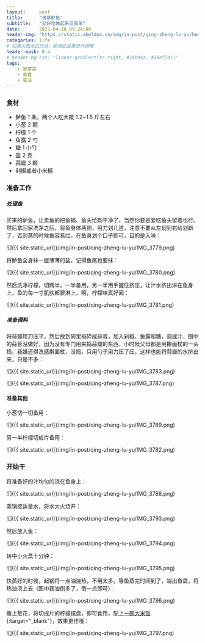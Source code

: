 ```yaml
---
layout:     post
title:      "清蒸鲈鱼"
subtitle:   "又好吃做起来又简单"
date:       2021-04-10 09:24:00
header-img: "https://static.xheldon.cn/img/in-post/qing-zheng-lu-yu/head.png"
categories: life
# 如果头图太白的话，使用此设置进行调暗
header-mask: 0.4
# header-bg-css: "linear-gradient(to right, #24b94a, #38ef7d);"
tags:
    - 家常菜
    - 美食
    - 生活
---
```


### 食材

* 鲈鱼 1 条，两个人吃大概 1.2~1.5 斤左右
* 小葱 2 颗
* 柠檬 1 个
* 鱼露 2 勺
* 糖 1 小勺
* 盐 2 克
* 蒜瓣 3 颗
* 剁椒或者小米椒

### 准备工作

##### 处理鱼

买来的鲈鱼，让卖鱼的把鱼鳞、鱼头给剃干净了，当然你要是爱吃鱼头留着也行。然后拿回家洗净之后，将鱼身体两侧，用刀划几道，注意不要从左划到右给划断了，否则蒸的时候鱼容易烂。在鱼身划个口子即可，目的是入味：

![]({{ site.static_url}}/img/in-post/qing-zheng-lu-yu/IMG_3779.png)

将鲈鱼全身抹一层薄薄的盐，记得鱼尾也要抹：

![]({{ site.static_url}}/img/in-post/qing-zheng-lu-yu/IMG_3780.png)

然后洗净柠檬，切两半，一半备用，另一半用手握住挤压，让汁水挤出淋在鱼身上，鱼的每一寸肌肤都要淋上，啊，柠檬味真好闻：

![]({{ site.static_url}}/img/in-post/qing-zheng-lu-yu/IMG_3781.png)

##### 准备调料

将蒜瓣用刀压平，然后放到碗里捣碎成蒜蓉，加入剁椒、鱼露和糖，调成汁，图中的蒜蓉没做好，因为没有专门用来捣蒜瓣的东西，小时候父母都是用擀面杖的一头捣，我嫌还得洗感擀面杖，没捣，只用勺子用力压了压，这样也能将蒜瓣的水挤出来，只是不多：

![]({{ site.static_url}}/img/in-post/qing-zheng-lu-yu/IMG_3783.png)

![]({{ site.static_url}}/img/in-post/qing-zheng-lu-yu/IMG_3787.png)

#### 准备其他

小葱切一切备用：

![]({{ site.static_url}}/img/in-post/qing-zheng-lu-yu/IMG_3789.png)

另一半柠檬切成片备用：

![]({{ site.static_url}}/img/in-post/qing-zheng-lu-yu/IMG_3782.png)

### 开始干

将准备好的汁均匀的浇在鱼身上：

![]({{ site.static_url}}/img/in-post/qing-zheng-lu-yu/IMG_3788.png)

蒸锅接适量水，将水大火烧开：

![]({{ site.static_url}}/img/in-post/qing-zheng-lu-yu/IMG_3793.png)

然后放入鱼：

![]({{ site.static_url}}/img/in-post/qing-zheng-lu-yu/IMG_3794.png)

转中小火蒸十分钟：

![]({{ site.static_url}}/img/in-post/qing-zheng-lu-yu/IMG_3795.png)

快蒸好的时候，起锅将一点油烧热，不用太多。等鱼蒸完时间到了，端出鱼盘，将热油浇上去（图中我油倒多了，倒一点即可）：

![]({{ site.static_url}}/img/in-post/qing-zheng-lu-yu/IMG_3796.png)

撒上葱花，将切成片的柠檬摆盘，即可食用，配上[一碗大米饭](/food/da-mi-fan.html){:target="_blank"}，效果更佳哦：

![]({{ site.static_url}}/img/in-post/qing-zheng-lu-yu/IMG_3797.png)